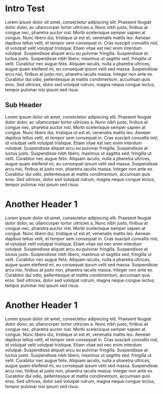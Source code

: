 # Intro Test

Lorem ipsum dolor sit amet, consectetur adipiscing elit. Praesent feugiat dolor dolor, ac ullamcorper tortor ultricies a. Nunc nibh justo, finibus at congue nec, pharetra auctor nisl. Morbi scelerisque semper sapien at congue. Nunc libero dui, tristique ut est et, venenatis mattis leo. Aenean dapibus tellus velit, et tempor sem consequat in. Cras suscipit convallis nisl, id volutpat velit volutpat tristique. Etiam vitae est nec enim interdum volutpat. Suspendisse aliquet arcu eu pulvinar fringilla. Suspendisse at luctus justo. Suspendisse nibh libero, maximus ut sagittis sed, fringilla ut velit. Curabitur nec augue felis. Aliquam iaculis, nulla a pharetra ultrices, augue quam eleifend mi, eu consequat ipsum velit sed massa. Suspendisse arcu nisi, finibus at justo non, pharetra iaculis massa. Integer non ante ex. Curabitur dui odio, pellentesque at mattis condimentum, accumsan quis eros. Sed ultrices, dolor sed volutpat rutrum, magna neque congue lectus, tempor pulvinar nisi ipsum sed risus.

## Sub Header

Lorem ipsum dolor sit amet, consectetur adipiscing elit. Praesent feugiat dolor dolor, ac ullamcorper tortor ultricies a. Nunc nibh justo, finibus at congue nec, pharetra auctor nisl. Morbi scelerisque semper sapien at congue. Nunc libero dui, tristique ut est et, venenatis mattis leo. Aenean dapibus tellus velit, et tempor sem consequat in. Cras suscipit convallis nisl, id volutpat velit volutpat tristique. Etiam vitae est nec enim interdum volutpat. Suspendisse aliquet arcu eu pulvinar fringilla. Suspendisse at luctus justo. Suspendisse nibh libero, maximus ut sagittis sed, fringilla ut velit. Curabitur nec augue felis. Aliquam iaculis, nulla a pharetra ultrices, augue quam eleifend mi, eu consequat ipsum velit sed massa. Suspendisse arcu nisi, finibus at justo non, pharetra iaculis massa. Integer non ante ex. Curabitur dui odio, pellentesque at mattis condimentum, accumsan quis eros. Sed ultrices, dolor sed volutpat rutrum, magna neque congue lectus, tempor pulvinar nisi ipsum sed risus.

# Another Header 1

Lorem ipsum dolor sit amet, consectetur adipiscing elit. Praesent feugiat dolor dolor, ac ullamcorper tortor ultricies a. Nunc nibh justo, finibus at congue nec, pharetra auctor nisl. Morbi scelerisque semper sapien at congue. Nunc libero dui, tristique ut est et, venenatis mattis leo. Aenean dapibus tellus velit, et tempor sem consequat in. Cras suscipit convallis nisl, id volutpat velit volutpat tristique. Etiam vitae est nec enim interdum volutpat. Suspendisse aliquet arcu eu pulvinar fringilla. Suspendisse at luctus justo. Suspendisse nibh libero, maximus ut sagittis sed, fringilla ut velit. Curabitur nec augue felis. Aliquam iaculis, nulla a pharetra ultrices, augue quam eleifend mi, eu consequat ipsum velit sed massa. Suspendisse arcu nisi, finibus at justo non, pharetra iaculis massa. Integer non ante ex. Curabitur dui odio, pellentesque at mattis condimentum, accumsan quis eros. Sed ultrices, dolor sed volutpat rutrum, magna neque congue lectus, tempor pulvinar nisi ipsum sed risus.

# Another Header 1

Lorem ipsum dolor sit amet, consectetur adipiscing elit. Praesent feugiat dolor dolor, ac ullamcorper tortor ultricies a. Nunc nibh justo, finibus at congue nec, pharetra auctor nisl. Morbi scelerisque semper sapien at congue. Nunc libero dui, tristique ut est et, venenatis mattis leo. Aenean dapibus tellus velit, et tempor sem consequat in. Cras suscipit convallis nisl, id volutpat velit volutpat tristique. Etiam vitae est nec enim interdum volutpat. Suspendisse aliquet arcu eu pulvinar fringilla. Suspendisse at luctus justo. Suspendisse nibh libero, maximus ut sagittis sed, fringilla ut velit. Curabitur nec augue felis. Aliquam iaculis, nulla a pharetra ultrices, augue quam eleifend mi, eu consequat ipsum velit sed massa. Suspendisse arcu nisi, finibus at justo non, pharetra iaculis massa. Integer non ante ex. Curabitur dui odio, pellentesque at mattis condimentum, accumsan quis eros. Sed ultrices, dolor sed volutpat rutrum, magna neque congue lectus, tempor pulvinar nisi ipsum sed risus.
